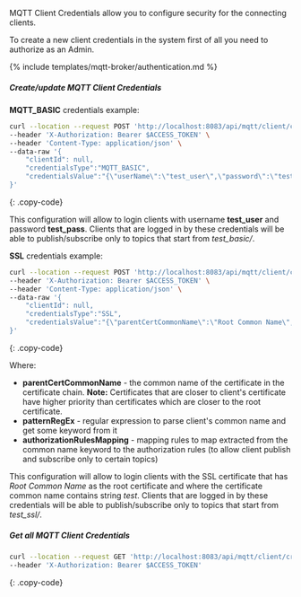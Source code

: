 MQTT Client Credentials allow you to configure security for the connecting clients.

To create a new client credentials in the system first of all you need to authorize as an Admin.

{% include templates/mqtt-broker/authentication.md %}

##### Create/update MQTT Client Credentials

**MQTT_BASIC** credentials example:

```bash
curl --location --request POST 'http://localhost:8083/api/mqtt/client/credentials' \
--header 'X-Authorization: Bearer $ACCESS_TOKEN' \
--header 'Content-Type: application/json' \
--data-raw '{
    "clientId": null,
    "credentialsType":"MQTT_BASIC",
    "credentialsValue":"{\"userName\":\"test_user\",\"password\":\"test_pass\",\"authorizationRulePattern\":\"test_basic/.*\"}"
}'
```
{: .copy-code}

This configuration will allow to login clients with username **test_user** and password **test_pass**.
Clients that are logged in by these credentials will be able to publish/subscribe only to topics that start from _test_basic/_.

**SSL** credentials example:

```bash
curl --location --request POST 'http://localhost:8083/api/mqtt/client/credentials' \
--header 'X-Authorization: Bearer $ACCESS_TOKEN' \
--header 'Content-Type: application/json' \
--data-raw '{
    "clientId": null,
    "credentialsType":"SSL",
    "credentialsValue":"{\"parentCertCommonName\":\"Root Common Name\",\"patternRegEx\":\".*(test).*\",\"authorizationRulesMapping\":{\"test\":\"test_ssl/.*\"}}"
}'
```
{: .copy-code}

Where:
- **parentCertCommonName** - the common name of the certificate in the certificate chain.
  **Note:** Certificates that are closer to client's certificate have higher priority than certificates which are closer to the root certificate.
- **patternRegEx** - regular expression to parse client's common name and get some keyword from it
- **authorizationRulesMapping** - mapping rules to map extracted from the common name keyword to the authorization rules (to allow client publish and subscribe only to certain topics)

This configuration will allow to login clients with the SSL certificate that has _Root Common Name_ as the root certificate and where the certificate common name contains string _test_.
Clients that are logged in by these credentials will be able to publish/subscribe only to topics that start from _test_ssl/_.


##### Get all MQTT Client Credentials

```bash
curl --location --request GET 'http://localhost:8083/api/mqtt/client/credentials' \
--header 'X-Authorization: Bearer $ACCESS_TOKEN'
```
{: .copy-code}
